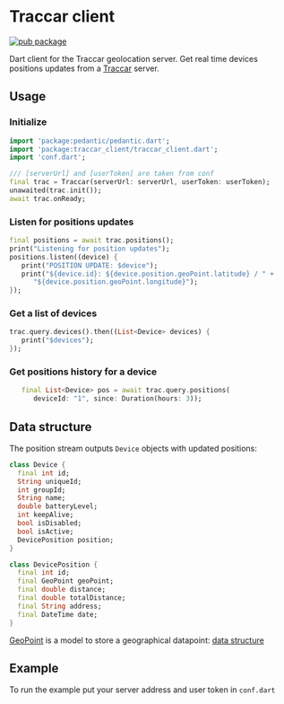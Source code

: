 # Traccar client

[![pub package](https://img.shields.io/pub/v/traccar_client.svg)](https://pub.dartlang.org/packages/traccar_client)

Dart client for the Traccar geolocation server. Get real time devices positions updates from a
[Traccar](http://traccar.org/) server.

## Usage

### Initialize

   ```dart
   import 'package:pedantic/pedantic.dart';
   import 'package:traccar_client/traccar_client.dart';
   import 'conf.dart';

   /// [serverUrl] and [userToken] are taken from conf
   final trac = Traccar(serverUrl: serverUrl, userToken: userToken);
   unawaited(trac.init());
   await trac.onReady;
   ```

### Listen for positions updates

   ```dart
   final positions = await trac.positions();
   print("Listening for position updates");
   positions.listen((device) {
      print("POSITION UPDATE: $device");
      print("${device.id}: ${device.position.geoPoint.latitude} / " +
         "${device.position.geoPoint.longitude}");
   });
   ```

### Get a list of devices

   ```dart
   trac.query.devices().then((List<Device> devices) {
      print("$devices");
   });
   ```

### Get positions history for a device

```dart
   final List<Device> pos = await trac.query.positions(
      deviceId: "1", since: Duration(hours: 3));
   ```

## Data structure

The position stream outputs `Device` objects with updated positions:

   ```dart
   class Device {
     final int id;
     String uniqueId;
     int groupId;
     String name;
     double batteryLevel;
     int keepAlive;
     bool isDisabled;
     bool isActive;
     DevicePosition position;
   }

   class DevicePosition {
     final int id;
     final GeoPoint geoPoint;
     final double distance;
     final double totalDistance;
     final String address;
     final DateTime date;
   }
   ```

[GeoPoint](https://github.com/synw/geopoint) is a model to store a geographical datapoint: [data structure](https://github.com/synw/geopoint#geopoint-1)

## Example

To run the example put your server address and user token in `conf.dart`

